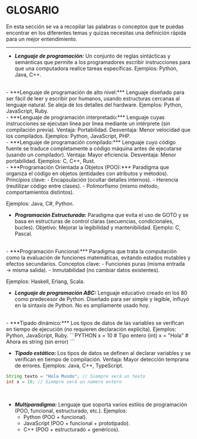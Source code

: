 # GLOSARIO
En esta sección se va a recopilar las palabras o conceptos que te puedas encontrar en los diferentes temas y quizas necesitas una definición rápida para un mejor entendimiento.

---

- ***Lenguaje de programación:*** Un conjunto de reglas sintácticas y semánticas que permite a los programadores escribir instrucciones para que una computadora realice tareas específicas. Ejemplos: Python, Java, C++.
<br>
- ***Lenguaje de programación de alto nivel:*** Lenguaje diseñado para ser fácil de leer y escribir por humanos, usando estructuras cercanas al lenguaje natural. Se aleja de los detalles del hardware. Ejemplos: Python, JavaScript, Ruby.
<br>
- ***Lenguaje de programación interpretado:*** Lenguaje cuyas instrucciones se ejecutan línea por línea mediante un intérprete (sin compilación previa). Ventaja: Portabilidad. Desventaja: Menor velocidad que los compilados. Ejemplos: Python, JavaScript, PHP.
<br>
- ***Lenguaje de programación compilado:*** Lenguaje cuyo código fuente se traduce completamente a código máquina antes de ejecutarse (usando un compilador). Ventaja: Mayor eficiencia. Desventaja: Menor portabilidad. Ejemplos: C, C++, Rust.
<br>
- ***Programación Orientada a Objetos (POO):*** Paradigma que organiza el código en objetos (entidades con atributos y métodos). Principios clave:
  - Encapsulación (ocultar detalles internos).
  - Herencia (reutilizar código entre clases).
  - Polimorfismo (mismo método, comportamientos distintos).

Ejemplos: Java, C#, Python.
<br>
- ***Programación Estructurada:*** Paradigma que evita el uso de GOTO y se basa en estructuras de control claras (secuencias, condicionales, bucles). Objetivo: Mejorar la legibilidad y mantenibilidad. Ejemplo: C, Pascal.
<br>
- ***Programación Funcional:*** Paradigma que trata la computación como la evaluación de funciones matemáticas, evitando estados mutables y efectos secundarios. Conceptos clave:
  - Funciones puras (misma entrada → misma salida).
  - Inmutabilidad (no cambiar datos existentes).

Ejemplos: Haskell, Erlang, Scala.
<br>
- ***Lenguaje de programación ABC:*** Lenguaje educativo creado en los 80 como predecesor de Python. Diseñado para ser simple y legible, influyó en la sintaxis de Python. No es ampliamente usado hoy.
<br>
- ***Tipado dinámico:*** Los tipos de datos de las variables se verifican en tiempo de ejecución (no requieren declaración explícita). Ejemplos: Python, JavaScript, Ruby.
```PYTHON
x = 10       # Tipo entero (int)
x = "Hola"   # Ahora es string (sin error)
```
<br>

- ***Tipado estático:*** Los tipos de datos se definen al declarar variables y se verifican en tiempo de compilación. Ventaja: Mayor detección temprana de errores. Ejemplos: Java, C++, TypeScript.
```JAVA
String texto = "Hola Mundo"; // Siempre será un texto
int x = 10; // Siempre será un número entero
```
<br>

- ***Multiparadigma:*** Lenguaje que soporta varios estilos de programación (POO, funcional, estructurado, etc.). Ejemplos:
  - Python (POO + funcional).
  - JavaScript (POO + funcional + prototipado).
  - C++ (POO + estructurado + genéricos).